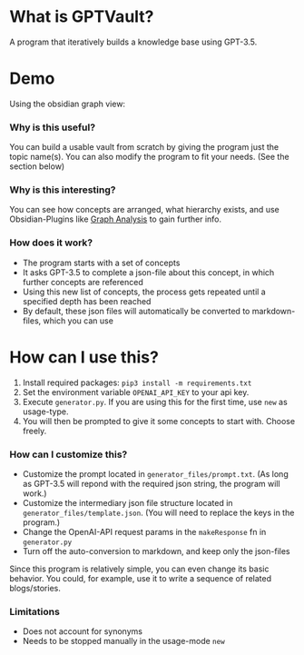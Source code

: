 
# What is GPTVault?
A program that iteratively builds a knowledge base using GPT-3.5.

# Demo

Using the obsidian graph view:


### Why is this useful?
You can build a usable vault from scratch by giving the program just the topic name(s).
You can also modify the program to fit your needs. (See the section below)

### Why is this interesting?
You can see how concepts are arranged, what hierarchy exists, and use Obsidian-Plugins like [Graph Analysis](obsidian://show-plugin?id=graph-analysis) to gain further info.

### How does it work?
- The program starts with a set of concepts
- It asks GPT-3.5 to complete a json-file about this concept, in which further concepts are referenced
- Using this new list of concepts, the process gets repeated until a specified depth has been reached
- By default, these json files will automatically be converted to markdown-files, which you can use 

# How can I use this?
1. Install required packages: `pip3 install -m requirements.txt`
2. Set the environment variable `OPENAI_API_KEY` to your api key.
3. Execute `generator.py`. If you are using this for the first time, use `new` as usage-type.
4. You will then be prompted to give it some concepts to start with. Choose freely.

### How can I customize this?
- Customize the prompt located in `generator_files/prompt.txt`. (As long as GPT-3.5 will repond with the required json string, the program will work.)
- Customize the intermediary json file structure located in `generator_files/template.json`. (You will need to replace the keys in the program.)
- Change the OpenAI-API request params in the `makeResponse` fn in `generator.py`
- Turn off the auto-conversion to markdown, and keep only the json-files

Since this program is relatively simple, you can even change its basic behavior. You could, for example, use it to write a sequence of related blogs/stories.

### Limitations
- Does not account for synonyms
- Needs to be stopped manually in the usage-mode `new`

